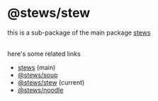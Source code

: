# @stews/stew
this is a sub-package of the main package [stews](https://npmjs.com/package/stews)<br><br>

here's some related links
- [stews](https://npmjs.com/package/stews) (main)
- [@stews/soup](https://www.npmjs.com/package/@stews/soup)
- [@stews/stew](https://www.npmjs.com/package/@stews/stew) (current)
- [@stews/noodle](https://www.npmjs.com/package/@stews/noodle)
